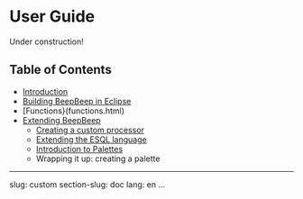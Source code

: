 User Guide
==========

Under construction!

## Table of Contents

- [Introduction](intro.html)
- [Building BeepBeep in Eclipse](building-eclipse.html)
- [Functions}(functions.html)
- [Extending BeepBeep](extend.html)
  - [Creating a custom processor](custom-processor.html)
  - [Extending the ESQL language](extend-esql.html)
  - [Introduction to Palettes](palettes.html)
  - Wrapping it up: creating a palette

---
slug: custom
section-slug: doc
lang: en
...
